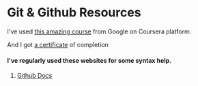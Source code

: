 # Git & Github Resources

I've used <a href="https://www.coursera.org/learn/introduction-git-github">this amazing course</a> from Google on Coursera platform.<br>

And I got <a href="https://www.coursera.org/account/accomplishments/certificate/LGFNC84W2EEL">a certificate</a> of completion


#### I've regularly used these websites for some syntax help.

1. [Github Docs](https://docs.github.com/en/get-started/importing-your-projects-to-github/importing-source-code-to-github/adding-locally-hosted-code-to-github)



